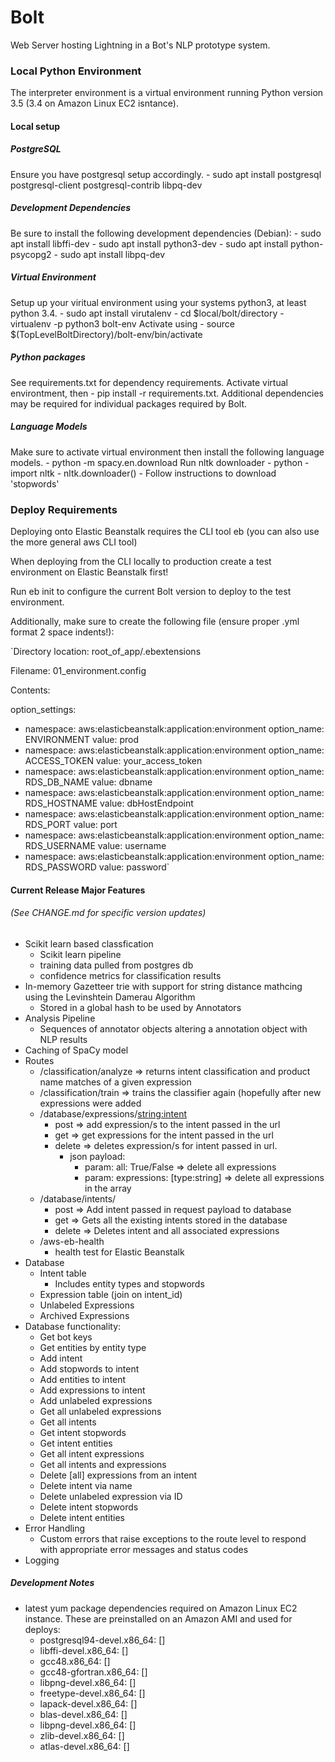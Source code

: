 # Bolt
Web Server hosting Lightning in a Bot's NLP prototype system.

### Local Python Environment
The interpreter environment is a virtual environment running Python version 3.5 (3.4 on Amazon Linux EC2 isntance).

#### Local setup

##### PostgreSQL
Ensure you have postgresql setup accordingly.
    - sudo apt install postgresql postgresql-client postgresql-contrib libpq-dev

##### Development Dependencies
Be sure to install the following development dependencies (Debian):
    - sudo apt install libffi-dev
    - sudo apt install python3-dev
    - sudo apt install python-psycopg2
    - sudo apt install libpq-dev

##### Virtual Environment
Setup up your viritual environment using your systems python3, at least python 3.4.
    - sudo apt install virutalenv
    - cd $local/bolt/directory
    - virtualenv -p python3 bolt-env
Activate using
    - source $(TopLevelBoltDirectory)/bolt-env/bin/activate

##### Python packages
See requirements.txt for dependency requirements.
Activate virtual environtment, then
    - pip install -r requirements.txt.
Additional dependencies may be required for individual packages required by Bolt.

##### Language Models
Make sure to activate virtual environment then install the following language models.
    - python -m spacy.en.download
Run nltk downloader
    - python
    - import nltk
    - nltk.downloader()
    - Follow instructions to download 'stopwords'


### Deploy Requirements
Deploying onto Elastic Beanstalk requires the CLI tool eb (you can also use the more general aws CLI tool)

When deploying from the CLI locally to production create a test environment on Elastic Beanstalk first! 

Run eb init to configure the current Bolt version to deploy to the test environment.

Additionally, make sure to create the following file (ensure proper .yml format 2 space indents!):

`Directory location: root_of_app/.ebextensions

Filename: 01_environment.config

Contents:

option_settings:
  - namespace: aws:elasticbeanstalk:application:environment
    option_name: ENVIRONMENT
    value: prod
  - namespace: aws:elasticbeanstalk:application:environment
    option_name: ACCESS_TOKEN
    value: your_access_token
  - namespace: aws:elasticbeanstalk:application:environment
    option_name: RDS_DB_NAME
    value: dbname
  - namespace: aws:elasticbeanstalk:application:environment
    option_name: RDS_HOSTNAME
    value: dbHostEndpoint
  - namespace: aws:elasticbeanstalk:application:environment
    option_name: RDS_PORT
    value: port
  - namespace: aws:elasticbeanstalk:application:environment
    option_name: RDS_USERNAME
    value: username
  - namespace: aws:elasticbeanstalk:application:environment
    option_name: RDS_PASSWORD
    value: password`
  

#### Current Release Major Features 
###### (See CHANGE.md for specific version updates)

- Scikit learn based classfication
	- Scikit learn pipeline
	- training data pulled from postgres db
	- confidence metrics for classification results
- In-memory Gazetteer trie with support for string distance mathcing using the Levinshtein Damerau Algorithm
    - Stored in a global hash to be used by Annotators
- Analysis Pipeline
    - Sequences of annotator objects altering a annotation object with NLP results
- Caching of SpaCy model
- Routes
	- /classification/analyze => returns intent classification and product name matches of a given expression
	- /classification/train => trains the classifier again (hopefully after new expressions were added
	- /database/expressions/<string:intent>
		- post => add expression/s to the intent passed in the url
		- get => get expressions for the intent passed in the url
		- delete => deletes expression/s for intent passed in url.
			- json payload: 
				- param: all: True/False => delete all expressions
				- param: expressions: [type:string] => delete all expressions in the array
	- /database/intents/
		- post => Add intent passed in request payload to database
		- get => Gets all the existing intents stored in the database
		- delete => Deletes intent and all associated expressions
	- /aws-eb-health
		- health test for Elastic Beanstalk
- Database
	- Intent table
	    - Includes entity types and stopwords
	- Expression table (join on intent_id)
	- Unlabeled Expressions
	- Archived Expressions
- Database functionality:
    - Get bot keys
    - Get entities by entity type
	- Add intent
	- Add stopwords to intent
	- Add entities to intent
	- Add expressions to intent
	- Add unlabeled expressions
	- Get all unlabeled expressions
	- Get all intents
	- Get intent stopwords
	- Get intent entities
	- Get all intent expressions
	- Get all intents and expressions
	- Delete [all] expressions from an intent
	- Delete intent via name
	- Delete unlabeled expression via ID
	- Delete intent stopwords
	- Delete intent entities
- Error Handling
	- Custom errors that raise exceptions to the route level to respond with appropriate error messages and status codes
- Logging

##### Development Notes
- latest yum package dependencies required on Amazon Linux EC2 instance. These are preinstalled on an Amazon AMI and used for deploys: 
    - postgresql94-devel.x86_64: []
    - libffi-devel.x86_64: [] 
    - gcc48.x86_64: []
    - gcc48-gfortran.x86_64: []
    - libpng-devel.x86_64: [] 
    - freetype-devel.x86_64: []
    - lapack-devel.x86_64: []
    - blas-devel.x86_64: []
    - libpng-devel.x86_64: []
    - zlib-devel.x86_64: []
    - atlas-devel.x86_64: []